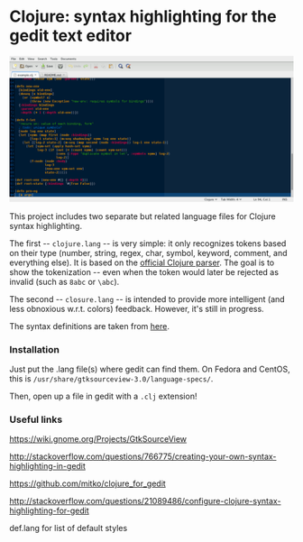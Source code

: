 # Clojure: syntax highlighting for the gedit text editor

![screencap](screencap.png)

This project includes two separate but related language files for
Clojure syntax highlighting.

The first -- `clojure.lang` -- is very simple: it only recognizes tokens
based on their type (number, string, regex, char, symbol, keyword, comment,
and everything else).  It is based on the 
[official Clojure parser](https://github.com/clojure/clojure/blob/master/src/jvm/clojure/lang/LispReader.java).
The goal is to show the tokenization -- even when the token would later be
rejected as invalid (such as `8abc` or `\abc`).

The second -- `closure.lang` -- is intended to provide more intelligent
(and less obnoxious w.r.t. colors) feedback.  However, it's still in progress.

The syntax definitions are taken from [here](https://github.com/mattfenwick/clolint-js).


### Installation

Just put the .lang file(s) where gedit can find them.
On Fedora and CentOS, this is `/usr/share/gtksourceview-3.0/language-specs/`.

Then, open up a file in gedit with a `.clj` extension!


### Useful links

https://wiki.gnome.org/Projects/GtkSourceView

http://stackoverflow.com/questions/766775/creating-your-own-syntax-highlighting-in-gedit

https://github.com/mitko/clojure_for_gedit

http://stackoverflow.com/questions/21089486/configure-clojure-syntax-highlighting-for-gedit

def.lang for list of default styles

